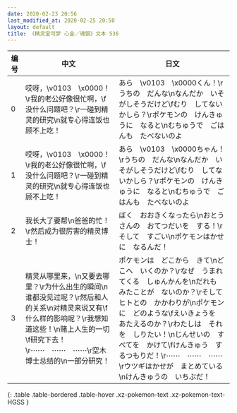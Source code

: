```yaml
---
date: 2020-02-23 20:56
last_modified_at: 2020-02-25 20:50
layout: default
title: 《精灵宝可梦 心金／魂银》文本 536
---
```

| 编号 | 中文 | 日文 |
| ---- | ---- | ---- |
| 0 | 哎呀，\v0103　\x0000！\r我的老公好像很忙啊，\f没什么问题吧？\r一碰到精灵的研究\n就专心得连饭也顾不上吃！ | あら　\v0103　\x0000くん！\rうちの　だんな\nなんだか　いそがしそうだけど\fむり　してないかしら？\rポケモンの　けんきゅうに　なると\nむちゅうで　ごはんも　たべないのよ |
| 1 | 哎呀，\v0103　\x0000！\r我的老公好像很忙啊，\f没什么问题吧？\r一碰到精灵的研究\n就专心得连饭也顾不上吃！ | あら　\v0103　\x0000ちゃん！\rうちの　だんな\nなんだか　いそがしそうだけど\fむり　してないかしら？\rポケモンの　けんきゅうに　なると\nむちゅうで　ごはんも　たべないのよ |
| 2 | 我长大了要帮\n爸爸的忙！\r然后成为很厉害的精灵博士！ | ぼく　おおきくなったら\nおとうさんの　おてつだいを　する！\rそして　すごい\nポケモンはかせに　なるんだ！ |
| 3 | 精灵从哪里来，\n又要去哪里？\r为什么出生的瞬间\n谁都没见过呢？\r然后和人的关系\n对精灵来说又有\f什么样的影响呢？\r我想知道这些！\n赌上人生的一切\f研究下去！\r⋯⋯　⋯⋯　⋯⋯\r空木博士总结的\n一部分研究！ | ポケモンは　どこから　きて\nどこへ　いくのか？\rなぜ　うまれてくる　しゅんかんを\nだれも　みたことが　ないのか？\rそして　ヒトとの　かかわりが\nポケモンに　どのような\fえいきょうを　あたえるのか？\rわたしは　それを　しりたい！\nじんせいの　すべてを　かけて\fけんきゅう　するつもりだ！\r⋯⋯　⋯⋯　⋯⋯\rウツギはかせが　まとめている\nけんきゅうの　いちぶだ！ |
{: .table .table-bordered .table-hover .xz-pokemon-text .xz-pokemon-text-HGSS }